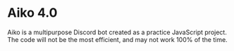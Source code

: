 # Aiko 4.0

Aiko is a multipurpose Discord bot created as a practice JavaScript project. The code will not be the most efficient, and may not work 100% of the time. 